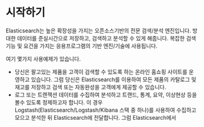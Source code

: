 # 시작하기

Elasticsearch는 높은 확장성을 가지는 오픈소스기반의 전문 검색/분석 엔진입니다. 방대한 데이터를 준실시간으로 저장하고, 검색하고 분석할 수 있게 해줍니다. 복잡한 검색 기능 및 요건을 가지는 응용프로그램의 기반 엔진/기술에 사용됩니다.

여기 몇가지 사용예제가 있습니다.
* 당신은 팔고있는 제품을 고객이 검색할 수 있도록 하는 온라인 홈쇼핑 사이트를 운영하고 있습니다. 그럼 당신은 Elasticsearch를 이용하여 모든 제품의 카탈로그 및 재고를 저장하고 검색 또는 자동완성을 고객에게 제공할 수 있습니다.
* 로그 또는 트랜잭션 데이터를 수집하여 분석하고 트랜드, 통계, 요약, 이상현상 등을 볼수 있도록 정제하고자 합니다. 이 경우 Logstash(Elasticsearch/Logstash/Kibana 스택 중 하나)를 사용하여 수집하고 모으고 분석한 뒤 Elasticsearch에 전달합니다. 그럼 Elasticsearch에서 

